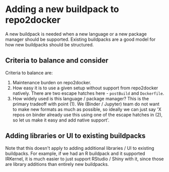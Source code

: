 # Adding a new buildpack to repo2docker

A new buildpack is needed when a new language or a new package manager should be
supported. Existing buildpacks are a good model for how new buildpacks
should be structured.

## Criteria to balance and consider

Criteria to balance are:

1. Maintenance burden on repo2docker.
2. How easy it is to use a given setup without support from repo2docker natively.
   There are two escape hatches here - `postBuild` and `Dockerfile`.
3. How widely used is this language / package manager? This is the primary tradeoff
   with point (1). We (Binder / Jupyter) team do not want to make new formats
   as much as possible, so ideally we can just say 'X repos on binder already use
   this using one of the escape hatches in (2), so let us make it easy and add
   native support'.

## Adding libraries or UI to existing buildpacks

Note that this doesn't apply to adding additional libraries / UI to existing
buildpacks. For example, if we had an R buildpack and it supported IRKernel,
it is much easier to
just support RStudio / Shiny with it, since those are library additions than entirely
new buildpacks.